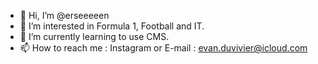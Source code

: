 - 👋 Hi, I’m @erseeeeen
- 👀 I’m interested in Formula 1, Football and IT.
- 🌱 I’m currently learning to use CMS.
- 📫 How to reach me : Instagram or E-mail : evan.duvivier@icloud.com

<!---
Ersenzkii/Ersenzkii is a ✨ special ✨ repository because its `README.md` (this file) appears on your GitHub profile.
You can click the Preview link to take a look at your changes.
--->
